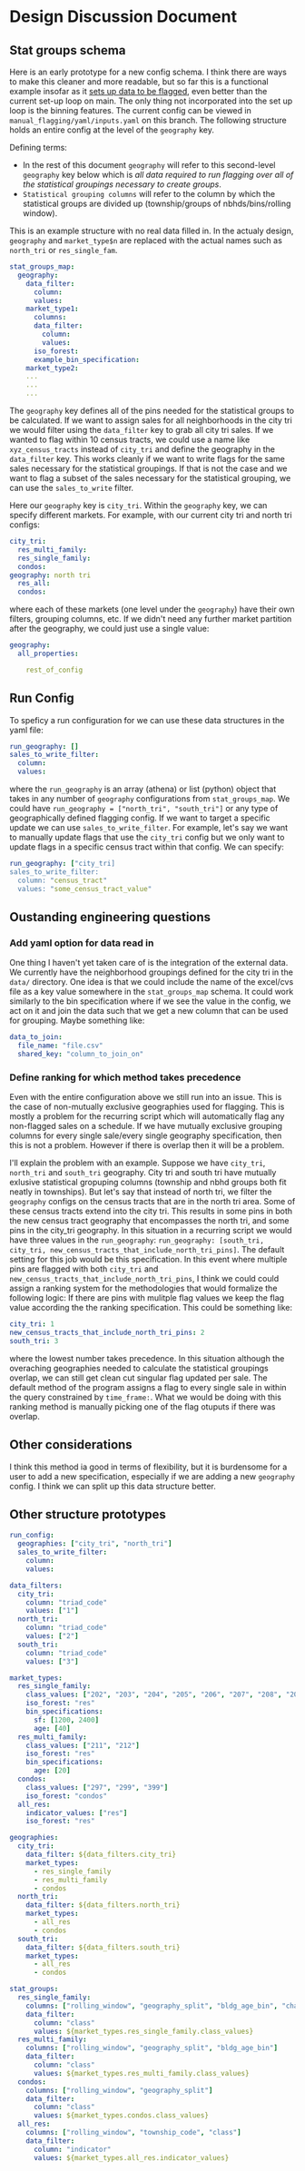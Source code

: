 # Design Discussion Document

## Stat groups schema
Here is an early prototype for a new config schema. I think there are ways to make this cleaner and more readable, but so far this is a functional example insofar as it [sets up data to be flagged](https://github.com/ccao-data/model-sales-val/blob/98-make-flagging-script-more-flexible-with-respect-to-geography/manual_flagging/flagging.py#L209-L245), even better than the current set-up loop on main. The only thing not incorporated into the set up loop is the binning features. The current config can be viewed in `manual_flagging/yaml/inputs.yaml` on this branch. The following structure holds an entire config at the level of the `geography` key. 
  
Defining terms:
- In the rest of this document `geography` will refer to this second-level `geography` key below which is *all data required to run flagging over all of the statistical groupings necessary to create groups*.
- `Statistical grouping columns` will refer to the column by which the statistical groups are divided up (township/groups of nbhds/bins/rolling window).
  
This is an example structure with no real data filled in. In the actualy design, `geography` and `market_type$n` are replaced with the actual names such as `north_tri` or `res_single_fam`.  

```yaml
stat_groups_map:
  geography:
    data_filter:
      column: 
      values: 
    market_type1:
      columns:
      data_filter:
        column: 
        values: 
      iso_forest:
      example_bin_specification:
    market_type2:
    ...
    ...
    ...
```
  
The `geography` key defines all of the pins needed for the statistical groups to be calculated. If we want to assign sales for all neighborhoods in the city tri we would filter using the `data_filter` key to grab all city tri sales. If we wanted to flag within 10 census tracts, we could use a name like `xyz_census_tracts` instead of `city_tri` and define the geography in the `data_filter` key. This works cleanly if we want to write flags for the same sales necessary for the statistical groupings. If that is not the case and we want to flag a subset of the sales necessary for the statistical grouping, we can use the `sales_to_write` filter.  
  
Here our `geography` key is `city_tri`. Within the `geography` key, we can specify different markets. For example, with our current city tri and north tri configs:
  
```yaml
city_tri:
  res_multi_family:
  res_single_family:
  condos:
geography: north tri
  res_all:
  condos:
```
  
where each of these markets (one level under the `geography`) have their own filters, grouping columns, etc. If we didn't need any further market partition after the geography, we could just use a single value:
```yaml
geography:
  all_properties:

    rest_of_config

```
## Run Config
To speficy a run configuration for we can use these data structures in the yaml file:

```yaml
run_geography: []
sales_to_write_filter:
  column:
  values:
```
where the `run_geography` is an array (athena) or list (python) object that takes in any number of `geography` configurations from `stat_groups_map`. We could have `run_geography = ["north_tri", "south_tri"]` or any type of geographically defined flagging config. If we want to target a specific update we can use `sales_to_write_filter`. For example, let's say we want to manually update flags that use the `city_tri` config but we only want to update flags in a specific census tract within that config. We can specify:

```yaml
run_geography: ["city_tri]
sales_to_write_filter:
  column: "census_tract"
  values: "some_census_tract_value"
```
  
## Oustanding engineering questions

### Add yaml option for data read in

One thing I haven't yet taken care of is the integration of the external data. We currently have the neighborhood groupings defined for the city tri in the `data/` directory. One idea is that we could include the name of the excel/cvs file as a key value somewhere in the `stat_groups_map` schema. It could work similarly to the bin specification where if we see the value in the config, we act on it and join the data such that we get a new column that can be used for grouping. Maybe something like:

```yaml
data_to_join:
  file_name: "file.csv"
  shared_key: "column_to_join_on"

```

### Define ranking for which method takes precedence

Even with the entire configuration above we still run into an issue. This is the case of non-mutually exclusive geographies used for flagging. This is mostly a problem for the recurring script which will automatically flag any non-flagged sales on a schedule. If we have mutually exclusive grouping columns for every single sale/every single geography specification, then this is not a problem. However if there is overlap then it will be a problem. 
  
I'll explain the problem with an example. Suppose we have `city_tri`, `north_tri` and `south_tri` geography. City tri and south tri have mutually exlusive statistical gropuping columns (township and nbhd groups both fit neatly in townships). But let's say that instead of north tri, we filter the `geography` configs on the census tracts that are in the north tri area. Some of these census tracts extend into the city tri. This results in some pins in both the new census tract geography that encompasses the north tri, and some pins in the city_tri geography. In this situation in a recurring script we would have three values in the `run_geography`: `run_geography: [south_tri, city_tri, new_census_tracts_that_include_north_tri_pins]`. The default setting for this job would be this specification. In this event where multiple pins are flagged with both `city_tri` and `new_census_tracts_that_include_north_tri_pins`, I think we could could assign a ranking system for the methodologies that would formalize the following logic: If there are pins with mulitple flag values we keep the flag value according the the ranking specification. This could be something like:

```yaml
city_tri: 1
new_census_tracts_that_include_north_tri_pins: 2
south_tri: 3
```

where the lowest number takes precedence. In this situation although the overaching geographies needed to calculate the statistical groupings overlap, we can still get clean cut singular flag updated per sale. The default method of the program assigns a flag to every single sale in within the query constrained by `time_frame:`. What we would be doing with this ranking method is manually picking one of the flag otuputs if there was overlap.

## Other considerations

I think this method ia good in terms of flexibility, but it is burdensome for a user to add a new specification, especially if we are adding a new `geography` config. I think we can split up this data structure better.

## Other structure prototypes

```yaml
run_config:
  geographies: ["city_tri", "north_tri"]
  sales_to_write_filter:
    column:
    values:

data_filters:
  city_tri:
    column: "triad_code"
    values: ["1"]
  north_tri:
    column: "triad_code"
    values: ["2"]
  south_tri:
    column: "triad_code"
    values: ["3"]

market_types:
  res_single_family:
    class_values: ["202", "203", "204", "205", "206", "207", "208", "209", "210", "218", "219", "234", "278", "295"]
    iso_forest: "res"
    bin_specifications:
      sf: [1200, 2400]
      age: [40]
  res_multi_family:
    class_values: ["211", "212"]
    iso_forest: "res"
    bin_specifications:
      age: [20]
  condos:
    class_values: ["297", "299", "399"]
    iso_forest: "condos"
  all_res:
    indicator_values: ["res"]
    iso_forest: "res"

geographies:
  city_tri:
    data_filter: ${data_filters.city_tri}
    market_types:
      - res_single_family
      - res_multi_family
      - condos
  north_tri:
    data_filter: ${data_filters.north_tri}
    market_types:
      - all_res
      - condos
  south_tri:
    data_filter: ${data_filters.south_tri}
    market_types:
      - all_res
      - condos

stat_groups:
  res_single_family:
    columns: ["rolling_window", "geography_split", "bldg_age_bin", "char_bldg_sf_bin"]
    data_filter:
      column: "class"
      values: ${market_types.res_single_family.class_values}
  res_multi_family:
    columns: ["rolling_window", "geography_split", "bldg_age_bin"]
    data_filter:
      column: "class"
      values: ${market_types.res_multi_family.class_values}
  condos:
    columns: ["rolling_window", "geography_split"]
    data_filter:
      column: "class"
      values: ${market_types.condos.class_values}
  all_res:
    columns: ["rolling_window", "township_code", "class"]
    data_filter:
      column: "indicator"
      values: ${market_types.all_res.indicator_values}
```
